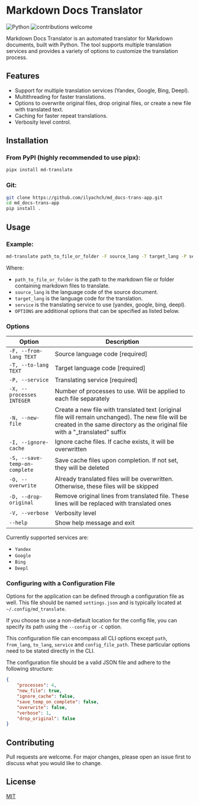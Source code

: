 # Markdown Docs Translator

![Python](https://img.shields.io/badge/python-v3.10+-blue.svg)
![contributions welcome](https://img.shields.io/badge/contributions-welcome-brightgreen.svg?style=flat)

Markdown Docs Translator is an automated translator for Markdown documents, built with Python. The tool supports multiple translation services and provides a variety of options to customize the translation process.

## Features

- Support for multiple translation services (Yandex, Google, Bing, Deepl).
- Multithreading for faster translations.
- Options to overwrite original files, drop original files, or create a new file with translated text.
- Caching for faster repeat translations.
- Verbosity level control.

## Installation

### From PyPI (highly recommended to use pipx):

```bash
pipx install md-translate
```

### Git:

```bash
git clone https://github.com/ilyachch/md_docs-trans-app.git
cd md_docs-trans-app
pip install .
```

## Usage

### Example:

```bash
md-translate path_to_file_or_folder -F source_lang -T target_lang -P service [OPTIONS]
```

Where:

- `path_to_file_or_folder` is the path to the markdown file or folder containing markdown files to translate.
- `source_lang` is the language code of the source document.
- `target_lang` is the language code for the translation.
- `service` is the translating service to use (yandex, google, bing, deepl).
- `OPTIONS` are additional options that can be specified as listed below.

### Options

| Option                        | Description                                                                                                                                                                        |
| ----------------------------- | ---------------------------------------------------------------------------------------------------------------------------------------------------------------------------------- |
| `-F, --from-lang TEXT`        | Source language code \[required\]                                                                                                                                                  |
| `-T, --to-lang TEXT`          | Target language code \[required\]                                                                                                                                                  |
| `-P, --service`               | Translating service \[required\]                                                                                                                                                   |
| `-X, --processes INTEGER`     | Number of processes to use. Will be applied to each file separately                                                                                                                |
| `-N, --new-file`              | Create a new file with translated text (original file will remain unchanged). The new file will be created in the same directory as the original file with a "\_translated" suffix |
| `-I, --ignore-cache`          | Ignore cache files. If cache exists, it will be overwritten                                                                                                                        |
| `-S, --save-temp-on-complete` | Save cache files upon completion. If not set, they will be deleted                                                                                                                 |
| `-O, --overwrite`             | Already translated files will be overwritten. Otherwise, these files will be skipped                                                                                               |
| `-D, --drop-original`         | Remove original lines from translated file. These lines will be replaced with translated ones                                                                                      |
| `-V, --verbose`               | Verbosity level                                                                                                                                                                    |
| `--help`                      | Show help message and exit                                                                                                                                                         |

Currently supported services are:

- `Yandex`
- `Google`
- `Bing`
- `Deepl`

### Configuring with a Configuration File

Options for the application can be defined through a configuration file as well. This file should be named `settings.json` and is typically located at `~/.config/md_translate`.

If you choose to use a non-default location for the config file, you can specify its path using the `--config` or `-C` option.

This configuration file can encompass all CLI options except `path`, `from_lang`, `to_lang`, `service` and `config_file_path`. These particular options need to be stated directly in the CLI.

The configuration file should be a valid JSON file and adhere to the following structure:

```json
{
    "processes": 4,
    "new_file": true,
    "ignore_cache": false,
    "save_temp_on_complete": false,
    "overwrite": false,
    "verbose": 1,
    "drop_original": false
}
```

## Contributing

Pull requests are welcome. For major changes, please open an issue first to discuss what you would like to change.

## License

[MIT](https://choosealicense.com/licenses/mit/)
